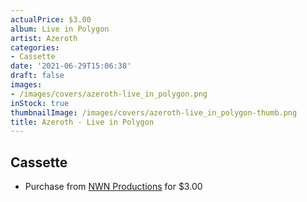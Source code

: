 ```yaml
---
actualPrice: $3.00
album: Live in Polygon
artist: Azeroth
categories:
- Cassette
date: '2021-06-29T15:06:38'
draft: false
images:
- /images/covers/azeroth-live_in_polygon.png
inStock: true
thumbnailImage: /images/covers/azeroth-live_in_polygon-thumb.png
title: Azeroth - Live in Polygon
---
```


## Cassette
* Purchase from [NWN Productions](http://shop.nwnprod.com/index.php?route=product/product&path=73&product_id=896&sort=pd.name&order=ASC) for $3.00
